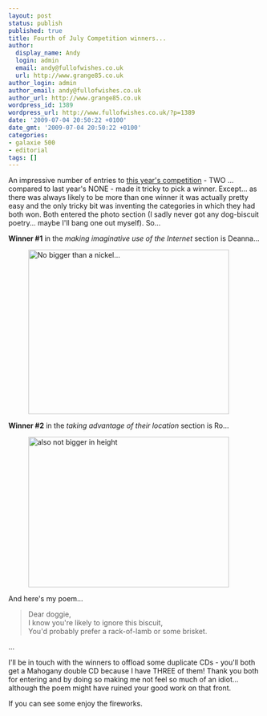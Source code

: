 ```yaml
---
layout: post
status: publish
published: true
title: Fourth of July Competition winners...
author:
  display_name: Andy
  login: admin
  email: andy@fullofwishes.co.uk
  url: http://www.grange85.co.uk
author_login: admin
author_email: andy@fullofwishes.co.uk
author_url: http://www.grange85.co.uk
wordpress_id: 1389
wordpress_url: http://www.fullofwishes.co.uk/?p=1389
date: '2009-07-04 20:50:22 +0100'
date_gmt: '2009-07-04 20:50:22 +0100'
categories:
- galaxie 500
- editorial
tags: []
---
```

<p>An impressive number of entries to <a href="/2009/06/30/silly-fourth-of-july-competition/">this year's competition</a> - TWO ... compared to last year's NONE - made it tricky to pick a winner. Except... as there was always likely to be more than one winner it was actually pretty easy and the only tricky bit was inventing the categories in which they had both won. Both entered the photo section (I sadly never got any dog-biscuit poetry... maybe I'll bang one out myself). So...</p>
<p><strong>Winner #1</strong> in the <em>making imaginative use of the Internet</em> section is Deanna...<br />
<figure class="caption aligncenter" width="400" caption="Not bigger by surface area..."><img src="http://www.fullofwishes.co.uk/wp/wp-content/uploads/2009/07/EmpireState-Nickel.png" alt="No bigger than a nickel..." title="EmpireState-Nickel" width="400" height="328" class="size-full wp-image-1390" /><figcaption class="caption-text"></figcaption></figure>
<p><strong>Winner #2</strong> in the <em>taking advantage of their location</em> section is Ro...<br />
<figure class="caption aligncenter" width="400" caption="also not bigger in height"><img src="http://www.fullofwishes.co.uk/wp/wp-content/uploads/2009/07/photo.jpg" alt="also not bigger in height" title="Also No bigger than a nickel" width="400" height="300" class="size-full wp-image-1393" /><figcaption class="caption-text"></figcaption></figure>
<p>And here's my poem...</p>
<blockquote><p>
Dear doggie,<br />
I know you're likely to ignore this biscuit,<br />
You'd probably prefer a rack-of-lamb or some brisket.
</p></blockquote>
<p>...</p>
<p>I'll be in touch with the winners to offload some duplicate CDs - you'll both get a Mahogany double CD because I have THREE of them! Thank you both for entering and by doing so making me not feel so much of an idiot... although the poem might have ruined your good work on that front.</p>
<p>If you can see some enjoy the fireworks.</p>
